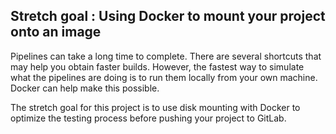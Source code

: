 ## Stretch goal : Using Docker to mount your project onto an image 


Pipelines can take a long time to complete. There are several shortcuts that may help you obtain faster builds.  However, the fastest way to simulate what the pipelines are doing is to run them locally from your own machine.  Docker can help make this possible. 

The stretch goal for this project is to use disk mounting with Docker to optimize the testing process before pushing your project to GitLab.



 



